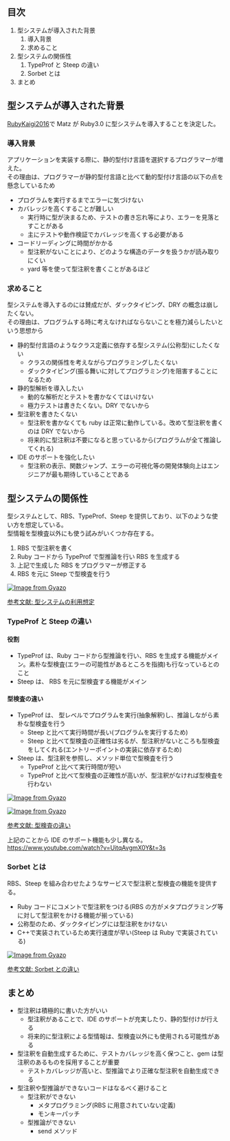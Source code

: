 ## 目次

1. 型システムが導入された背景
   1. 導入背景
   2. 求めること
2. 型システムの関係性
   1. TypeProf と Steep の違い
   2. Sorbet とは
3. まとめ

## 型システムが導入された背景

[RubyKaigi2016](https://rubykaigi.org/2016/presentations/yukihiro_matz.html)で Matz が Ruby3.0 に型システムを導入することを決定した。

### 導入背景

アプリケーションを実装する際に、静的型付け言語を選択するプログラマーが増えた。<br>
その理由は、プログラマーが静的型付言語と比べて動的型付け言語の以下の点を懸念しているため

- プログラムを実行するまでエラーに気づけない
- カバレッジを高くすることが難しい
  - 実行時に型が決まるため、テストの書き忘れ等により、エラーを見落とすことがある
  - 主にテストや動作検証でカバレッジを高くする必要がある
- コードリーディングに時間がかかる
  - 型注釈がないことにより、どのような構造のデータを扱うかが読み取りにくい
  - yard 等を使って型注釈を書くことがあるほど

### 求めること

型システムを導入するのには賛成だが、ダックタイピング、DRY の概念は崩したくない。<br>
その理由は、プログラムする時に考えなければならないことを極力減らしたいという思想から

- 静的型付言語のようなクラス定義に依存する型システム(公称型)にしたくない
  - クラスの関係性を考えながらプログラミングしたくない
  - ダックタイピング(振る舞いに対してプログラミング)を阻害することになるため
- 静的型解析を導入したい
  - 動的な解析だとテストを書かなくてはいけない
  - 極力テストは書きたくない。DRY でないから
- 型注釈を書きたくない
  - 型注釈を書かなくても ruby は正常に動作している。改めて型注釈を書くのは DRY でないから
  - 将来的に型注釈は不要になると思っているから(プログラムが全て推論してくれる)
- IDE のサポートを強化したい
  - 型注釈の表示、関数ジャンプ、エラーの可視化等の開発体験向上はエンジニアが最も期待していることである

## 型システムの関係性

型システムとして、RBS、TypeProf、Steep を提供しており、以下のような使い方を想定している。<br>
型情報を型検査以外にも使う試みがいくつか存在する。

1. RBS で型注釈を書く
2. Ruby コードから TypeProf で型推論を行い RBS を生成する
3. 上記で生成した RBS をプログラマーが修正する
4. RBS を元に Steep で型検査を行う

[![Image from Gyazo](https://i.gyazo.com/4dd1110b6d30fe475314f51ef9f35408.png)](https://gyazo.com/4dd1110b6d30fe475314f51ef9f35408)

[参考文献: 型システムの利用想定](https://www.slideshare.net/mametter/type-profiler-ambitious-type-inference-for-ruby-3-238384550)

### TypeProf と Steep の違い

#### 役割

- TypeProf は、Ruby コードから型推論を行い、RBS を生成する機能がメイン。素朴な型検査(エラーの可能性があるところを指摘)も行なっているとのこと
- Steep は、 RBS を元に型検査する機能がメイン

#### 型検査の違い

- TypeProf は、 型レベルでプログラムを実行(抽象解釈)し、推論しながら素朴な型検査を行う
  - Steep と比べて実行時間が長い(プログラムを実行するため)
  - Steep と比べて型検査の正確性は劣るが、型注釈がないところも型検査をしてくれる(エントリーポイントの実装に依存するため)
- Steep は、型注釈を参照し、メソッド単位で型検査を行う
  - TypeProf と比べて実行時間が短い
  - TypeProf と比べて型検査の正確性が高いが、型注釈がなければ型検査を行わない

[![Image from Gyazo](https://i.gyazo.com/f54802b7e1b472268afced5c3a1fd8bf.png)](https://gyazo.com/f54802b7e1b472268afced5c3a1fd8bf)

[![Image from Gyazo](https://i.gyazo.com/407e5bc7b160a56ee915169a8b05e133.png)](https://gyazo.com/407e5bc7b160a56ee915169a8b05e133)

[参考文献: 型検査の違い](https://www.slideshare.net/mametter/typeprof-for-ide-enrich-development-experience-without-annotations)

上記のことから IDE のサポート機能も少し異なる。<br>
https://www.youtube.com/watch?v=UitqAvgmX0Y&t=3s

### Sorbet とは

RBS、Steep を組み合わせたようなサービスで型注釈と型検査の機能を提供する。<br>

- Ruby コードにコメントで型注釈をつける(RBS の方がメタプログラミング等に対して型注釈をかける機能が揃っている)
- 公称型のため、ダックタイピングには型注釈をかけない
- C++で実装されているため実行速度が早い(Steep は Ruby で実装されている)

[![Image from Gyazo](https://i.gyazo.com/d2955daf789bf99c2f1eb204601f9e43.png)](https://gyazo.com/d2955daf789bf99c2f1eb204601f9e43)

[参考文献: Sorbet との違い](https://speakerdeck.com/soutaro/ruby-programming-with-type-checking?slide=5)

## まとめ

- 型注釈は積極的に書いた方がいい
  - 型注釈があることで、IDE のサポートが充実したり、静的型付けが行える
  - 将来的に型注釈による型情報は、型検査以外にも使用される可能性がある
- 型注釈を自動生成するために、テストカバレッジを高く保つこと、gem は型注釈のあるものを採用することが重要
  - テストカバレッジが高いと、型推論でより正確な型注釈を自動生成できる
- 型注釈や型推論ができないコードはなるべく避けること
  - 型注釈ができない
    - メタプログラミング(RBS に用意されていない定義)
    - モンキーパッチ
  - 型推論ができない
    - send メソッド
